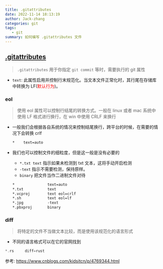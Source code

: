 ```yaml
---
title: .gitattributes
date: 2022-11-14 18:13:19
author: Jack-zhang
categories: git
tags:
   - git
summary: 如何编写 .gitattributes 文件
---
```


## [.gitattributes](https://git-scm.com/docs/gitattributes)

> `.gitattributes` 用于你指定 `git commit` 等时，需要执行的 git 属性

* `text`: 此属性启用并控制行末规范化。当文本文件正常化时，其行尾在存储库中转换为 LF(<span style="color:red">默认行为</span>)。

### eol

>使用 eol 属性可以控制行结尾的转换方式。一般在 linux 或者 mac 系统中使用 LF 格式进行换行，在 win 中使用 CRLF 来换行

* 一般我们会根据各自系统的情况来控制结尾换行，跨平台的时候，在需要的情况下会转换 crlf

   ```txt
   *    text=auto
   ```

* 我们也可以控制文件的细粒度，但是这一般是没有必要的
  * `*.txt text` 指示如果未检测到 txt 文本，这将手动开启检测
  * `-text` 指示不需要检测，保持原样。
  * `binary` 把文件当作二进制文件对待

   ```txt
   *               text=auto
   *.txt           text
   *.vcproj        text eol=crlf
   *.sh            text eol=lf
   *.jpg           -text
   *.pbxproj       binary
   ```

### diff

> 将特定的文件不当做文本比较，而是使用该规范化的语言形式

* 不同的语言格式可以在它的官网找到

```rust
*.rs     diff=rust
```

参考: <https://www.cnblogs.com/kidsitcn/p/4769344.html>
